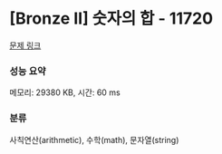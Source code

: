 # [Bronze II] 숫자의 합 - 11720 

[문제 링크](https://www.acmicpc.net/problem/11720) 

### 성능 요약

메모리: 29380 KB, 시간: 60 ms

### 분류

사칙연산(arithmetic), 수학(math), 문자열(string)

